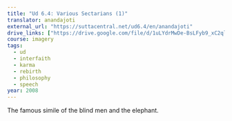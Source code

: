 ```yaml
---
title: "Ud 6.4: Various Sectarians (1)"
translator: anandajoti
external_url: "https://suttacentral.net/ud6.4/en/anandajoti"
drive_links: ["https://drive.google.com/file/d/1uLYdrMwDe-BsLFyb9_xC2qlKPM_B3H38"]
course: imagery
tags:
  - ud
  - interfaith
  - karma
  - rebirth
  - philosophy
  - speech
year: 2008
---
```


The famous simile of the blind men and the elephant.
